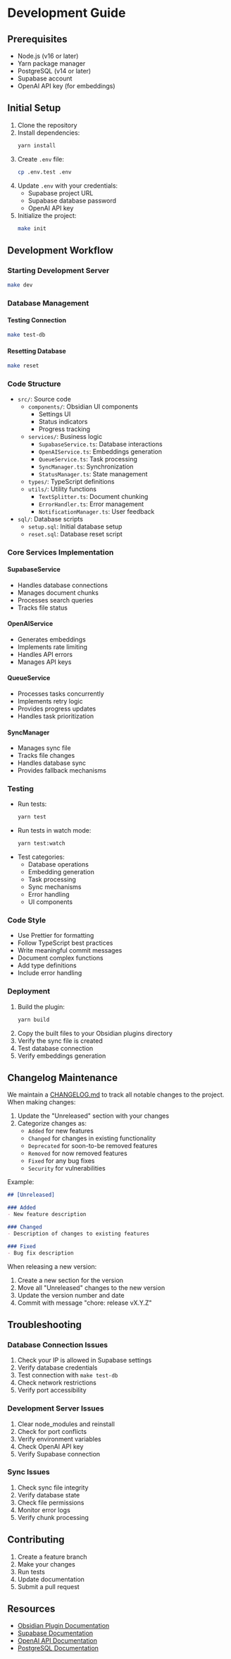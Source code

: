 # Development Guide

## Prerequisites
- Node.js (v16 or later)
- Yarn package manager
- PostgreSQL (v14 or later)
- Supabase account
- OpenAI API key (for embeddings)

## Initial Setup

1. Clone the repository
2. Install dependencies:
   ```bash
   yarn install
   ```
3. Create `.env` file:
   ```bash
   cp .env.test .env
   ```
4. Update `.env` with your credentials:
   - Supabase project URL
   - Supabase database password
   - OpenAI API key
5. Initialize the project:
   ```bash
   make init
   ```

## Development Workflow

### Starting Development Server
```bash
make dev
```

### Database Management

#### Testing Connection
```bash
make test-db
```

#### Resetting Database
```bash
make reset
```

### Code Structure
- `src/`: Source code
  - `components/`: Obsidian UI components
    - Settings UI
    - Status indicators
    - Progress tracking
  - `services/`: Business logic
    - `SupabaseService.ts`: Database interactions
    - `OpenAIService.ts`: Embeddings generation
    - `QueueService.ts`: Task processing
    - `SyncManager.ts`: Synchronization
    - `StatusManager.ts`: State management
  - `types/`: TypeScript definitions
  - `utils/`: Utility functions
    - `TextSplitter.ts`: Document chunking
    - `ErrorHandler.ts`: Error management
    - `NotificationManager.ts`: User feedback
- `sql/`: Database scripts
  - `setup.sql`: Initial database setup
  - `reset.sql`: Database reset script

### Core Services Implementation

#### SupabaseService
- Handles database connections
- Manages document chunks
- Processes search queries
- Tracks file status

#### OpenAIService
- Generates embeddings
- Implements rate limiting
- Handles API errors
- Manages API keys

#### QueueService
- Processes tasks concurrently
- Implements retry logic
- Provides progress updates
- Handles task prioritization

#### SyncManager
- Manages sync file
- Tracks file changes
- Handles database sync
- Provides fallback mechanisms

### Testing
- Run tests:
  ```bash
  yarn test
  ```
- Run tests in watch mode:
  ```bash
  yarn test:watch
  ```
- Test categories:
  - Database operations
  - Embedding generation
  - Task processing
  - Sync mechanisms
  - Error handling
  - UI components

### Code Style
- Use Prettier for formatting
- Follow TypeScript best practices
- Write meaningful commit messages
- Document complex functions
- Add type definitions
- Include error handling

### Deployment
1. Build the plugin:
   ```bash
   yarn build
   ```
2. Copy the built files to your Obsidian plugins directory
3. Verify the sync file is created
4. Test database connection
5. Verify embeddings generation

## Changelog Maintenance

We maintain a [CHANGELOG.md](CHANGELOG.md) to track all notable changes to the project. When making changes:

1. Update the "Unreleased" section with your changes
2. Categorize changes as:
   - `Added` for new features
   - `Changed` for changes in existing functionality
   - `Deprecated` for soon-to-be removed features
   - `Removed` for now removed features
   - `Fixed` for any bug fixes
   - `Security` for vulnerabilities

Example:
```markdown
## [Unreleased]

### Added
- New feature description

### Changed
- Description of changes to existing features

### Fixed
- Bug fix description
```

When releasing a new version:
1. Create a new section for the version
2. Move all "Unreleased" changes to the new version
3. Update the version number and date
4. Commit with message "chore: release vX.Y.Z"

## Troubleshooting

### Database Connection Issues
1. Check your IP is allowed in Supabase settings
2. Verify database credentials
3. Test connection with `make test-db`
4. Check network restrictions
5. Verify port accessibility

### Development Server Issues
1. Clear node_modules and reinstall
2. Check for port conflicts
3. Verify environment variables
4. Check OpenAI API key
5. Verify Supabase connection

### Sync Issues
1. Check sync file integrity
2. Verify database state
3. Check file permissions
4. Monitor error logs
5. Verify chunk processing

## Contributing
1. Create a feature branch
2. Make your changes
3. Run tests
4. Update documentation
5. Submit a pull request

## Resources
- [Obsidian Plugin Documentation](https://docs.obsidian.md/Plugins)
- [Supabase Documentation](https://supabase.com/docs)
- [OpenAI API Documentation](https://platform.openai.com/docs)
- [PostgreSQL Documentation](https://www.postgresql.org/docs) 